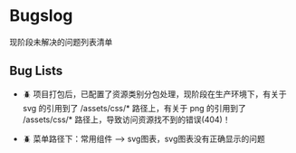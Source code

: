 # Bugslog

现阶段未解决的问题列表清单

## Bug Lists

- 🪲 项目打包后，已配置了资源类别分包处理，现阶段在生产环境下，有关于 svg 的引用到了 /assets/css/* 路径上，有关于 png 的引用到了 /assets/css/* 路径上，导致访问资源找不到的错误(404)！

- 🪲 菜单路径下：常用组件 --> svg图表，svg图表没有正确显示的问题
